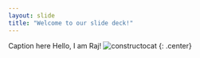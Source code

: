 ```yaml
---
layout: slide
title: "Welcome to our slide deck!"
---
```


Caption here
Hello, I am Raj!
![constructocat](https://octodex.github.com/images/constructocat2.jpg)
{: .center}
